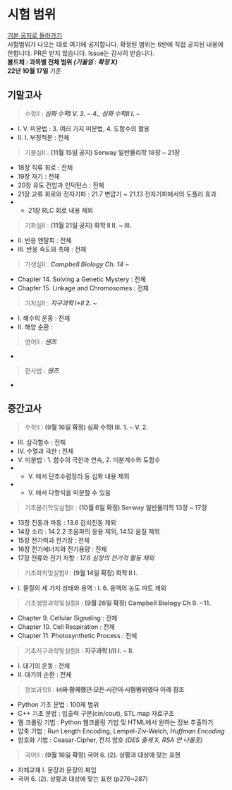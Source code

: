 # 시험 범위
[기본 공지로 돌아가기](https://annyeong-one.github.io/gshs106_gongji/) \
시험범위가 나오는 대로 여기에 공지합니다. 확정된 범위는 6반에 직접 공지된 내용에 한합니다. PR은 받지 않습니다. Issue는 감사히 받습니다.\
**볼드체 : 과목별 전체 범위 _(기울임 : 확정 X)_** \
**22년 10월 17일** 기준

## 기말고사
> 수학II : **_심화 수학I V. 3. ~ 4., 심화 수학II I. ~_**
- I. V. 미분법 : 3. 여러 가지 미분법, 4. 도함수의 활용
- II. I. 부정적분 : 전체

> 기물실II : **(11월 15일 공지) Serway 일반물리학 18장 ~ 21장**
- 18장 직류 회로 : 전체
- 19장 자기 : 전체
- 20장 유도 전압과 인덕턴스 : 전체
- 21장 교류 회로와 전자기파 : 21.7 변압기 ~ 21.13 전자기파에서의 도플러 효과
- * 21장 RLC 회로 내용 제외

> 기화실II : **(11월 21일 공지) 화학 II II. ~ III.**
- II. 반응 엔탈피 : 전체
- III. 반응 속도와 촉매 : 전체

> 기생실II : **_Campbell Biology Ch. 14 ~_**
- Chapter 14. Solving a Genetic Mystery : 전체
- Chapter 15. Linkage and Chromosomes : 전체

> 기지실II : **_지구과학 I+II 2. ~_**
- I. 해수의 운동 : 전체
- II. 해양 순환 :

> 영어II : **_샌즈_**
- 

> 현사법 : **_샌즈_**
-

## 중간고사
> 수학II : **(9월 16일 확정) 심화 수학I III. 1. ~ V. 2.**
- III. 삼각함수 : 전체
- IV. 수열과 극한 : 전체
- V. 미분법 : 1. 함수의 극한과 연속, 2. 미분계수와 도함수
- * V. 에서 단조수렴정리 등 심화 내용 제외
- * V. 에서 다항식을 미분할 수 있음

> 기초물리학및실험II : **(10월 6일 확정) Serway 일반물리학 13장 ~ 17장**
- 13장 진동과 파동 : 13.6 감쇠진동 제외
- 14장 소리 : 14.2.2 초음파의 응용 제외, 14.12 음질 제외
- 15장 전기력과 전기장 : 전체
- 16장 전기에너지와 전기용량 : 전체
- 17장 전류와 전기 저항 : _17.8 심장의 전기적 활동 제외_

> 기초화학및실험II : **(9월 14일 확정) 화학 II I.**
- I. 물질의 세 가지 상태와 용액 : I. 6. 용액의 농도 파트 제외

> 기초생명과학및실험II : **(9월 26일 확정) Campbell Biology Ch 9. ~11.**
- Chapter 9. Cellular Signaling : 전체
- Chapter 10. Cell Respiration : 전체
- Chapter 11. Photosynthetic Process : 전체

> 기초지구과학및실험II : **지구과학 I/II I. ~ II.**
- I. 대기의 운동 : 전체
- II. 대기의 순환 : 전체

> 정보과학II : **~~너와 함께했던 모든 시간이 시험범위였다~~ 아래 참조**
- Python 기초 문법 : 100제 범위
- C++ 기초 문법 : 입출력 구문(cin/cout), STL map 자료구조
- 웹 크롤링 기법 : Python 웹크롤링 기법 및 HTML에서 원하는 정보 추출하기
- 압축 기법 : Run Length Encoding, Lempel-Ziv-Welch, _Huffman Encoding_
- 암호화 기법 : Ceasar-Cipher, 전치 암호 _(DES 출제 X, RSA 안 나올듯)_

> 국어II : **(9월 16일 확정) 국어 6. (2). 상황과 대상에 맞는 표현**
- 자체교재 I. 문장과 문장의 짜임
- 국어 6. (2). 상황과 대상에 맞는 표현 (p276~287)
